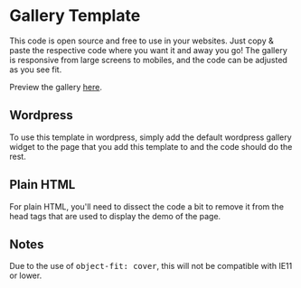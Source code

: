 # Gallery Template
This code is open source and free to use in your websites. Just copy & paste the respective code where you want it and away you go! The gallery is responsive from large screens to mobiles, and the code can be adjusted as you see fit.

Preview the gallery [here](https://danielcornock-gallery.netlify.com/).

## Wordpress
To use this template in wordpress, simply add the default wordpress gallery widget to the page that you add this template to and the code should do the rest.

## Plain HTML
For plain HTML, you'll need to dissect the code a bit to remove it from the head tags that are used to display the demo of the page.

## Notes
Due to the use of <kbd>object-fit: cover</kbd>, this will not be compatible with IE11 or lower.